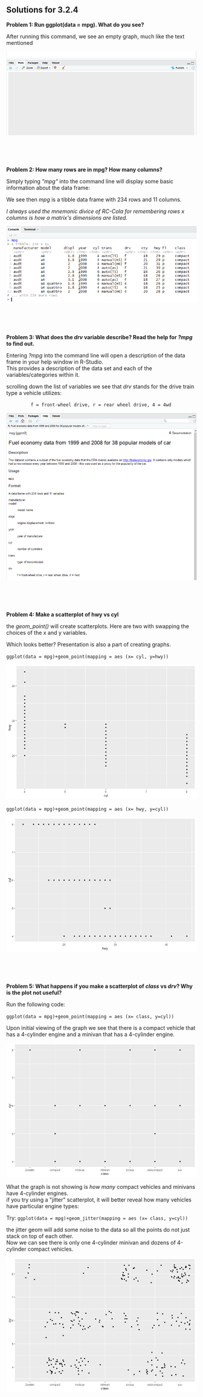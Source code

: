 ## Solutions for 3.2.4 

**Problem 1: Run ggplot(data = mpg). What do you see?**

After running this command, we see an empty graph, much like the text mentioned
     
![image](/images/Exercise3.2.4.1.png)
  
&nbsp;   
&nbsp;   
&nbsp;   
   
**Problem 2: How many rows are in mpg? How many columns?**

Simply typing *"mpg"* into the command line will display some basic information about the data frame:
     
We see then *mpg* is a tibble data frame with 234 rows and 11 columns.  

*I always used the mnemonic divice of RC-Cola for remembering rows x columns is how a matrix's dimensions are listed.*
 
![image](/images/Exercise3.2.4.2.png)
  
&nbsp;   
&nbsp;   
&nbsp;   
  
   
     
  
**Problem 3: What does the *drv* variable describe? Read the help for *?mpg* to find out.**

Entering *?mpg* into the command line will open a description of the data frame in your help window in R-Studio.  
This provides a description of the data set and each of the variables/categories within it.

scrolling down the list of variables we see that *drv* stands for the drive train type a vehicle utilizes:
             
             f = front-wheel drive, r = rear wheel drive, 4 = 4wd
             
![image](/images/Exercise3.2.4.3.png)
     
     
&nbsp;   
&nbsp;   
&nbsp;   
 
     
             
**Problem 4: Make a scatterplot of hwy vs cyl**

the *geom_point()* will create scatterplots.  Here are two with swapping the choices of the x and y variables. 

Which looks better? Presentation is also a part of creating graphs.

`ggplot(data = mpg)+geom_point(mapping = aes (x= cyl, y=hwy))`

![image](/images/Exercise3.2.4.4a.png)

`ggplot(data = mpg)+geom_point(mapping = aes (x= hwy, y=cyl))`

![image](/images/Exercise3.2.4.4b.png)


&nbsp;   
&nbsp;   
&nbsp;   



**Problem 5: What happens if you make a scatterplot of *class* vs *drv*? Why is the plot not useful?**

Run the following code:  

`ggplot(data = mpg)+geom_point(mapping = aes (x= class, y=cyl))`

Upon initial viewing of the graph we see that there is a compact vehicle that has a 4-cylinder engine and a minivan that has a 4-cylinder engine.
   
   
![image](/images/Exercise3.2.4.5a.png)
   
   What the graph is not showing is *how many* compact vehicles and minivans have 4-cylinder engines.  
   if you try using a "jitter" scatterplot, it will better reveal how many vehicles have particular engine types:
   
   Try:
   `ggplot(data = mpg)+geom_jitter(mapping = aes (x= class, y=cyl))   `
   
   the jitter geom will add some noise to the data so all the points do not just stack on top of each other.  
   Now we can see there is only one 4-cylinder minivan and dozens of 4-cylinder compact vehicles.
   
   
![image](/images/Exercise3.2.4.5b.png)
&nbsp;   
&nbsp;   
&nbsp;   
